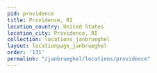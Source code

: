 ```yaml
---
pid: providence
title: Providence, RI
location_country: United States
location_city: Providence, RI
collection: locations_janbrueghel
layout: locationpage_janbrueghel
order: '131'
permalink: "/janbrueghel/locations/providence"
---
```

